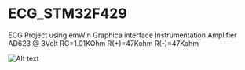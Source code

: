 ECG_STM32F429
=============

ECG Project using emWin Graphica interface 
Instrumentation Amplifier AD623 @ 3Volt
RG=1.01KOhm
R(+)=47Kohm
R(-)=47Kohm

![Alt text](http://s17.postimg.org/u7wajejm6/IMG_20140829_144627.jpg "Optional title")

